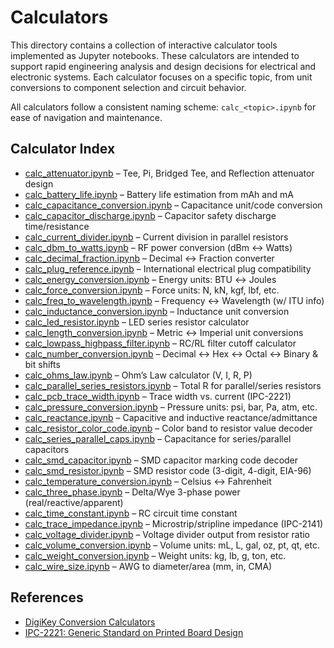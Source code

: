 # Calculators

This directory contains a collection of interactive calculator tools implemented as Jupyter notebooks. These calculators are intended to support rapid engineering analysis and design decisions for electrical and electronic systems. Each calculator focuses on a specific topic, from unit conversions to component selection and circuit behavior.

All calculators follow a consistent naming scheme: `calc_<topic>.ipynb` for ease of navigation and maintenance.

## Calculator Index

- [calc_attenuator.ipynb](./calc_attenuator.ipynb) – Tee, Pi, Bridged Tee, and Reflection attenuator design
- [calc_battery_life.ipynb](./calc_battery_life.ipynb) – Battery life estimation from mAh and mA
- [calc_capacitance_conversion.ipynb](./calc_capacitance_conversion.ipynb) – Capacitance unit/code conversion
- [calc_capacitor_discharge.ipynb](./calc_capacitor_discharge.ipynb) – Capacitor safety discharge time/resistance
- [calc_current_divider.ipynb](./calc_current_divider.ipynb) – Current division in parallel resistors
- [calc_dbm_to_watts.ipynb](./calc_dbm_to_watts.ipynb) – RF power conversion (dBm ↔ Watts)
- [calc_decimal_fraction.ipynb](./calc_decimal_fraction.ipynb) – Decimal ↔ Fraction converter
- [calc_plug_reference.ipynb](./calc_plug_reference.ipynb) – International electrical plug compatibility
- [calc_energy_conversion.ipynb](./calc_energy_conversion.ipynb) – Energy units: BTU ↔ Joules
- [calc_force_conversion.ipynb](./calc_force_conversion.ipynb) – Force units: N, kN, kgf, lbf, etc.
- [calc_freq_to_wavelength.ipynb](./calc_freq_to_wavelength.ipynb) – Frequency ↔ Wavelength (w/ ITU info)
- [calc_inductance_conversion.ipynb](./calc_inductance_conversion.ipynb) – Inductance unit conversion
- [calc_led_resistor.ipynb](./calc_led_resistor.ipynb) – LED series resistor calculator
- [calc_length_conversion.ipynb](./calc_length_conversion.ipynb) – Metric ↔ Imperial unit conversions
- [calc_lowpass_highpass_filter.ipynb](./calc_lowpass_highpass_filter.ipynb) – RC/RL filter cutoff calculator
- [calc_number_conversion.ipynb](./calc_number_conversion.ipynb) – Decimal ↔ Hex ↔ Octal ↔ Binary & bit shifts
- [calc_ohms_law.ipynb](./calc_ohms_law.ipynb) – Ohm’s Law calculator (V, I, R, P)
- [calc_parallel_series_resistors.ipynb](./calc_parallel_series_resistors.ipynb) – Total R for parallel/series resistors
- [calc_pcb_trace_width.ipynb](./calc_pcb_trace_width.ipynb) – Trace width vs. current (IPC-2221)
- [calc_pressure_conversion.ipynb](./calc_pressure_conversion.ipynb) – Pressure units: psi, bar, Pa, atm, etc.
- [calc_reactance.ipynb](./calc_reactance.ipynb) – Capacitive and inductive reactance/admittance
- [calc_resistor_color_code.ipynb](./calc_resistor_color_code.ipynb) – Color band to resistor value decoder
- [calc_series_parallel_caps.ipynb](./calc_series_parallel_caps.ipynb) – Capacitance for series/parallel capacitors
- [calc_smd_capacitor.ipynb](./calc_smd_capacitor.ipynb) – SMD capacitor marking code decoder
- [calc_smd_resistor.ipynb](./calc_smd_resistor.ipynb) – SMD resistor code (3-digit, 4-digit, EIA-96)
- [calc_temperature_conversion.ipynb](./calc_temperature_conversion.ipynb) – Celsius ↔ Fahrenheit
- [calc_three_phase.ipynb](./calc_three_phase.ipynb) – Delta/Wye 3-phase power (real/reactive/apparent)
- [calc_time_constant.ipynb](./calc_time_constant.ipynb) – RC circuit time constant
- [calc_trace_impedance.ipynb](./calc_trace_impedance.ipynb) – Microstrip/stripline impedance (IPC-2141)
- [calc_voltage_divider.ipynb](./calc_voltage_divider.ipynb) – Voltage divider output from resistor ratio
- [calc_volume_conversion.ipynb](./calc_volume_conversion.ipynb) – Volume units: mL, L, gal, oz, pt, qt, etc.
- [calc_weight_conversion.ipynb](./calc_weight_conversion.ipynb) – Weight units: kg, lb, g, ton, etc.
- [calc_wire_size.ipynb](./calc_wire_size.ipynb) – AWG to diameter/area (mm, in, CMA)

## References

- [DigiKey Conversion Calculators](https://www.digikey.ca/en/resources/online-conversion-calculators)
- [IPC-2221: Generic Standard on Printed Board Design](https://www-eng.lbl.gov/~shuman/NEXT/CURRENT_DESIGN/TP/MATERIALS/IPC_2221.pdf)

